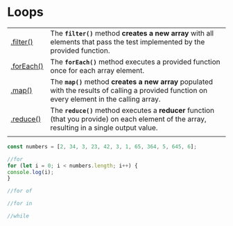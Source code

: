# Loops

|  |  |
| :--- | :--- |
| [.filter\(\)](https://developer.mozilla.org/en-US/docs/Web/JavaScript/Reference/Global_Objects/Array/filter) | The **`filter()`** method **creates a new array** with all elements that pass the test implemented by the provided function. |
| [.forEach\(\)](https://developer.mozilla.org/en-US/docs/Web/JavaScript/Reference/Global_Objects/Array/forEach) | The **`forEach()`** method executes a provided function once for each array element. |
| [.map\(\)](https://developer.mozilla.org/en-US/docs/Web/JavaScript/Reference/Global_Objects/Array/map) | The **`map()`** method **creates a new array** populated with the results of calling a provided function on every element in the calling array. |
| [.reduce\(\)](https://developer.mozilla.org/en-US/docs/Web/JavaScript/Reference/Global_Objects/Array/Reduce) | The **`reduce()`** method executes a **reducer** function \(that you provide\) on each element of the array, resulting in a single output value. |
|  |  |

```javascript
const numbers = [2, 34, 3, 23, 42, 3, 1, 65, 364, 5, 645, 6];

//for
for (let i = 0; i < numbers.length; i++) {
console.log(i);
}

//for of

//for in

//while
```

